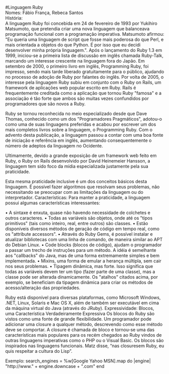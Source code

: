 #Linguagem Ruby  
Nomes: Fábio França, Rebeca Santos  
História:  
A linguagem Ruby foi concebida em 24 de fevereiro de 1993 por Yukihiro Matsumoto, que pretendia criar uma nova linguagem que balanceava programação funcional com a programação imperativa. Matsumoto afirmou: "Eu queria uma linguagem de script que fosse mais poderosa do que Perl, e mais orientada a objetos do que Python. É por isso que eu decidi desenvolver minha própria linguagem.". 
Após o lançamento do Ruby 1.3 em 1999, iniciou-se a primeira lista de discussão em inglês chamada Ruby-Talk, marcando um interesse crescente na linguagem fora do Japão. Em setembro de 2000, o primeiro livro em inglês, Programming Ruby, foi impresso, sendo mais tarde liberado gratuitamente para o público, ajudando no processo de adoção de Ruby por falantes do inglês. 
Por volta de 2005, o interesse pela linguagem Ruby subiu em conjunto com o Ruby on Rails, um framework de aplicações web popular escrito em Ruby. Rails é frequentemente creditada como a aplicação que tornou Ruby "famosa" e a associação é tão forte que ambos são muitas vezes confundidos por programadores que são novos a Ruby. 

Ruby se tornou reconhecida no meio especializado desde que Dave Thomas, conhecido como um dos "Programadores Pragmáticos", adotou-o como uma de suas linguagens preferidas e acabou por escrever um dos mais completos livros sobre a linguagem, o Programming Ruby. Com o advento desta publicação, a linguagem passou a contar com uma boa fonte de iniciação e referência em inglês, aumentando consequentemente o número de adeptos da linguagem no Ocidente.

Ultimamente, devido a grande exposição de um framework web feito em Ruby, o Ruby on Rails desenvolvido por David Heinemeier Hansson, a linguagem tem sido foco da mídia especializada justamente pela sua praticidade.

Esta mesma praticidade inclusive é um dos conceitos básicos desta linguagem. É possível fazer algoritmos que resolvam seus problemas, não necessitando se preocupar com as limitações da linguagem ou do interpretador.
Características:
Para manter a praticidade, a linguagem possui algumas características interessantes:


•	A sintaxe é enxuta, quase não havendo necessidade de colchetes e outros caracteres.
•	Todas as variáveis são objetos, onde até os "tipos primitivos" (tais como inteiro, real, entre outros) são classes.
•	Estão disponíveis diversos métodos de geração de código em tempo real, como os "attribute accessors".
•	Através do Ruby Gems, é possível instalar e atualizar bibliotecas com uma linha de comando, de maneira similar ao APT do Debian Linux.
•	Code blocks (blocos de código), ajudam o programador a passar um trecho de instruções para um método. A idéia é semelhante aos "callbacks" do Java, mas de uma forma extremamente simples e bem implementada.
•	Mixins, uma forma de emular a herança múltipla, sem cair nos seus problemas.
•	Tipagem dinâmica, mas forte. Isso significa que todas as variáveis devem ter um tipo (fazer parte de uma classe), mas a classe pode ser alterada dinamicamente. Os "atalhos" citados acima, por exemplo, se beneficiam da tipagem dinâmica para criar os métodos de acesso/alteração das propriedades.


Ruby está disponível para diversas plataformas, como Microsoft Windows, .NET, Linux, Solaris e Mac OS X, além de também ser executável em cima da máquina virtual do Java (através do JRuby).
Expressividade:
Blocos, uma Característica Verdadeiramente Expressiva
Os blocos do Ruby são vistos como uma fonte de grande flexibilidade. Um programador pode adicionar uma closure a qualquer método, descrevendo como esse método deve se comportar. A closure é chamada de bloco e tornou-se uma das características mais populares para os recém chegados ao Ruby vindos de outras linguagens imperativas como o PHP ou o Visual Basic.
Os blocos são inspirados nas linguagens funcionais. Matz disse, “nas closuresem Ruby, eu quis respeitar a cultura do Lisp”.  

Exemplo:
search_engines =
  %w[Google Yahoo MSN].map do |engine|
    "http://www." + engine.downcase + ".com"
  end
